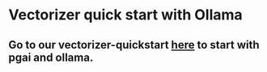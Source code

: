 # Vectorizer quick start with Ollama

## Go to our vectorizer-quickstart [here](/docs/vectorizer/quick-start.md) to start with pgai and ollama.